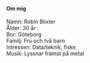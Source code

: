#### Om mig

Namn: Robin Blixter<br>
Ålder: 30 år<br>
Bor: Göteborg<br>
Familj: Fru och två barn<br>
Intressen: Data/teknik, fiske<br>
Musik: Lyssnar främst på metal